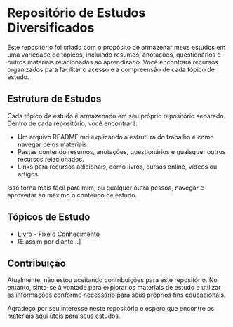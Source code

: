 # Repositório de Estudos Diversificados

Este repositório foi criado com o propósito de armazenar meus estudos em uma variedade de tópicos, incluindo resumos, anotações, questionários e outros materiais relacionados ao aprendizado. Você encontrará recursos organizados para facilitar o acesso e a compreensão de cada tópico de estudo.

## Estrutura de Estudos

Cada tópico de estudo é armazenado em seu próprio repositório separado. Dentro de cada repositório, você encontrará:

- Um arquivo README.md explicando a estrutura do trabalho e como navegar pelos materiais.
- Pastas contendo resumos, anotações, questionários e quaisquer outros recursos relacionados.
- Links para recursos adicionais, como livros, cursos online, vídeos ou artigos.

Isso torna mais fácil para mim, ou qualquer outra pessoa, navegar e aproveitar ao máximo o conteúdo de estudo.

## Tópicos de Estudo

- [Livro - Fixe o Conhecimento](link-para-o-repositório-1)
- [E assim por diante...]

## Contribuição

Atualmente, não estou aceitando contribuições para este repositório. No entanto, sinta-se à vontade para explorar os materiais de estudo e utilizar as informações conforme necessário para seus próprios fins educacionais.

Agradeço por seu interesse neste repositório e espero que encontre os materiais aqui úteis para seus estudos.

